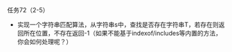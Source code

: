 任务72（2-5）

- 实现一个字符串匹配算法，从字符串s中，查找是否存在字符串T，若存在则返回所在位置，不存在返回-1（如果不能基于indexof/includes等内置的方法，你会如何处理呢？）


